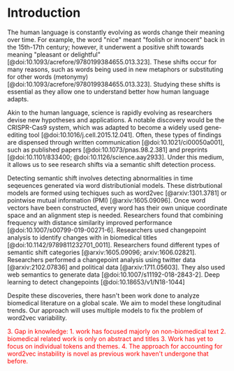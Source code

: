 # Introduction

The human language is constantly evolving as words change their meaning over time.
For example, the word "nice" meant "foolish or innocent" back in the 15th-17th century; however, it underwent a positive shift towards meaning "pleasant or delightful" [@doi:10.1093/acrefore/9780199384655.013.323].
These shifts occur for many reasons, such as words being used in new metaphors or substituting for other words (metonymy)  [@doi:10.1093/acrefore/9780199384655.013.323].
Studying these shifts is essential as they allow one to understand better how human language adapts.

Akin to the human language, science is rapidly evolving as researchers devise new hypotheses and applications.
A notable discovery would be the CRISPR-Cas9 system, which was adapted to become a widely used gene-editing tool [@doi:10.1016/j.cell.2015.12.041].
Often, these types of findings are dispensed through written communication [@doi:10.1021/ci00050a001], such as published papers [@doi:10.1073/pnas.98.2.381] and preprints [@doi:10.1101/833400; @doi:10.1126/science.aay2933].
Under this medium, it allows us to see research shifts via a semantic shift detection process.

Detecting semantic shift involves detecting abnormalities in time seqeuences generated via word distributionial models. 
These distrbutional models are formed using techiques such as word2vec [@arxiv:1301.3781] or pointwise mutual information (PMI) [@arxiv:1605.09096].
Once word vectors have been constructed, every word has their own unique coordinate space and an alignment step is needed.
Researchers found that combining frequency with distance similarity improved performance [@doi:10.1007/s00799-019-00271-6].
Researchers used changepoint analysis to identify changes with in biomedical titles [@doi:10.1142/9789811232701_0011].
Researchers found different types of semantic shift categories [@arxiv:1605.09096; arxiv:1606.02821].
Researchers performed a changepoint analysis using twitter data [@arxiv:2102.07836] and political data [@arxiv:1711.05603].
They also used web semantics to generate data [@doi:10.1007/s11192-018-2843-2].
Deep learning to detect changepoints [@doi:10.18653/v1/N18-1044]

Despite these discoveries, there hasn't been work done to analyze biomedical literature on a global scale.
We aim to model these longitudinal trends.
Our approach will uses multiple models to fix the problem of word2vec variability.
<div style="color:red">
3. Gap in knowledge: 
	1. work has focused majorly on non-biomedical text
	2. biomedical related work is only on abstract and titles
	3. Work has yet to focus on individual tokens and themes.
	4. The approach for accounting for word2vec instability is novel as previous work haven't undergone that before.
</div>

